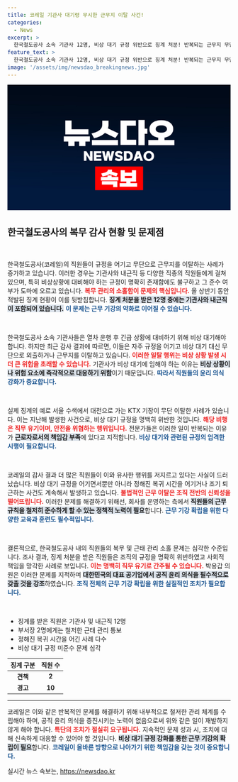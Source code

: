 ```yaml
---
title: 코레일 기관사 대기령 무시한 근무지 이탈 사건!
categories:
  - News
excerpt: >
  한국철도공사 소속 기관사 12명, 비상 대기 규정 위반으로 징계 처분! 반복되는 근무지 무단 이탈과 조기 퇴근에 대한 특단 조치가 필요하다. 공직윤리 의식 부족이 불러온 논란, 근무 기강이 걱정된다!
feature_text: >
  한국철도공사 소속 기관사 12명, 비상 대기 규정 위반으로 징계 처분! 반복되는 근무지 무단 이탈과 조기 퇴근에 대한 특단 조치가 필요하다. 공직윤리 의식 부족이 불러온 논란, 근무 기강이 걱정된다!
image: '/assets/img/newsdao_breakingnews.jpg'
---
```


<p><img src="/assets/img/newsdao_breakingnews.jpg" alt="flaretime 속보" /></p>

<h2 data-ke-size="size26">한국철도공사의 복무 감사 현황 및 문제점</h2>

<p data-ke-size="size16">&nbsp;</p>

<p>한국철도공사(코레일)의 직원들이 규정을 어기고 무단으로 근무지를 이탈하는 사례가 증가하고 있습니다. 이러한 경우는 기관사와 내근직 등 다양한 직종의 직원들에게 걸쳐 있으며, 특히 비상상황에 대비해야 하는 규정이 명확히 존재함에도 불구하고 그 준수 여부가 도마에 오르고 있습니다. <strong><b><span style="color: #ee2323;">복무 관리의 소홀함이 문제의 핵심입니다.</span></b></strong> 올 상반기 동안 적발된 징계 현황이 이를 뒷받침합니다. <b><span style="background-color: #21538527;">징계 처분을 받은 12명 중에는 기관사와 내근직이 포함되어 있습니다.</span></b> <b><span style="color: #1a5490;">이 문제는 근무 기강의 약화로 이어질 수 있습니다.</span></b></p>

<p data-ke-size="size16">&nbsp;</p>

<p>한국철도공사 소속 기관사들은 열차 운행 후 긴급 상황에 대비하기 위해 비상 대기해야 합니다. 하지만 최근 감사 결과에 따르면, 이들은 자주 규정을 어기고 비상 대기 대신 무단으로 외출하거나 근무지를 이탈하고 있습니다. <b><span style="color: #ee2323;">이러한 일탈 행위는 비상 상황 발생 시 더 큰 위험을 초래할 수 있습니다.</span></b> 기관사가 비상 대기에 임해야 하는 이유는 <b><span style="background-color: #21538527;">비상 상황이나 위험 요소에 즉각적으로 대응하기 위함</span></b>이기 때문입니다. <b><span style="color: #1a5490;">따라서 직원들의 윤리 의식 강화가 중요합니다.</span></b></p>

<p data-ke-size="size16">&nbsp;</p>

<p>실제 징계의 예로 서울 수색에서 대전으로 가는 KTX 기장이 무단 이탈한 사례가 있습니다. 이는 지난해 발생한 사건으로, 비상 대기 규정을 명백히 위반한 것입니다. <b><span style="color: #ee2323;">해당 비행은 직무 유기이며, 안전을 위협하는 행위입니다.</span></b> 전문가들은 이러한 일이 반복되는 이유가 <b><span style="background-color: #21538527;">근로자로서의 책임감 부족</span></b>에 있다고 지적합니다. <b><span style="color: #1a5490;">비상 대기와 관련된 규정의 엄격한 시행이 필요합니다.</span></b></p>

<p data-ke-size="size16">&nbsp;</p>

<p>코레일의 감사 결과 더 많은 직원들이 이와 유사한 행위를 저지르고 있다는 사실이 드러났습니다. 비상 대기 규정을 어기면서뿐만 아니라 정해진 복귀 시간을 어기거나 조기 퇴근하는 사건도 계속해서 발생하고 있습니다. <b><span style="color: #ee2323;">불법적인 근무 이탈은 조직 전반의 신뢰성을 떨어뜨립니다.</span></b> 이러한 문제를 해결하기 위해선, 회사를 운영하는 측에서 <b><span style="background-color: #21538527;">직원들의 근무 규칙을 철저히 준수하게 할 수 있는 정책적 노력이 필요</span></b>합니다. <b><span style="color: #1a5490;">근무 기강 확립을 위한 다양한 교육과 훈련도 필수적입니다.</span></b></p>

<p data-ke-size="size16">&nbsp;</p>

<p>결론적으로, 한국철도공사 내의 직원들의 복무 및 근태 관리 소홀 문제는 심각한 수준입니다. 조사 결과, 징계 처분을 받은 직원들은 조직의 규정을 명확히 위반하였고 사회적 책임을 망각한 사례로 보입니다. <b><span style="color: #ee2323;">이는 명백히 직무 유기로 간주될 수 있습니다.</span></b> 박용갑 의원은 이러한 문제를 지적하며 <b><span style="background-color: #21538527;">대한민국의 대표 공기업에서 공직 윤리 의식을 필수적으로 갖출 것을 강조</span></b>하였습니다. <b><span style="color: #1a5490;">조직 전체의 근무 기강 확립을 위한 실질적인 조치가 필요합니다.</span></b> </p>

<p data-ke-size="size16">&nbsp;</p>

<ul>
  <li>징계를 받은 직원은 기관사 및 내근직 12명</li>
  <li>부서장 2명에게는 철저한 근태 관리 통보</li>
  <li>정해진 복귀 시간을 어긴 사례 다수</li>
  <li>비상 대기 규정 미준수 문제 심각</li>
</ul>

<table>
  <thead>
    <tr>
      <th style="text-align: center; height: 17px;">징계 구분</th>
      <th style="text-align: center; height: 17px;">직원 수</th>
    </tr>
  </thead>
  <tbody>
    <tr>
      <td style="text-align: center; height: 17px;"><b>견책</b></td>
      <td style="text-align: center; height: 17px;"><b>2</b></td>
    </tr>
    <tr>
      <td style="text-align: center; height: 17px;"><b>경고</b></td>
      <td style="text-align: center; height: 17px;"><b>10</b></td>
    </tr>
  </tbody>
</table>

<hr/>

<p>코레일은 이와 같은 반복적인 문제를 해결하기 위해 내부적으로 철저한 관리 체계를 수립해야 하며, 공직 윤리 의식을 증진시키는 노력이 없음으로써 위와 같은 일이 재발하지 않게 해야 합니다. <b><span style="color: #ee2323;">특단의 조치가 절실히 요구됩니다.</span></b> 지속적인 문제 성과 시, 조치에 대해 신속하게 대응할 수 있어야 할 것입니다. <b><span style="background-color: #21538527;">비상 대기 규정 강화를 통한 근무 기강의 확립이 필요</span></b>합니다. <b><span style="color: #1a5490;">코레일이 올바른 방향으로 나아가기 위한 책임감을 갖는 것이 중요합니다.</span></b></p>
실시간 뉴스 속보는, <a href="https://newsdao.kr" rel="dofollow">https://newsdao.kr</a>


